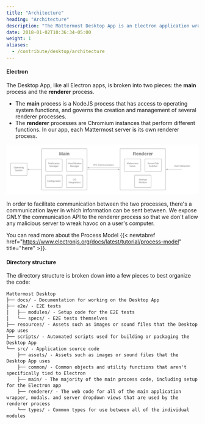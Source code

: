 ```yaml
---
title: "Architecture"
heading: "Architecture"
description: "The Mattermost Desktop App is an Electron application wrapping the Mattermost Web App"
date: 2018-01-02T10:36:34-05:00
weight: 1
aliases:
  - /contribute/desktop/architecture
---
```


#### Electron
The Desktop App, like all Electron apps, is broken into two pieces: the **main** process and the **renderer** process.

- The **main** process is a NodeJS process that has access to operating system functions, and governs the creation and management of several renderer processes.  
- The **renderer** processes are Chromium instances that perform different functions. In our app, each Mattermost server is its own renderer process.

![Process diagram](process-diagram.png)

In order to facilitate communication between the two processes, there's a communication layer in which information can be sent between. We expose *ONLY* the communication API to the renderer process so that we don't allow any malicious server to wreak havoc on a user's computer.

You can read more about the Process Model {{< newtabref href="https://www.electronjs.org/docs/latest/tutorial/process-model" title="here" >}}.

#### Directory structure
The directory structure is broken down into a few pieces to best organize the code:

```
Mattermost Desktop
├── docs/ - Documentation for working on the Desktop App
├── e2e/ - E2E tests
│   ├── modules/ - Setup code for the E2E tests
│   └── specs/ - E2E tests themselves
├── resources/ - Assets such as images or sound files that the Desktop App uses
├── scripts/ - Automated scripts used for building or packaging the Desktop App
└── src/ - Application source code
    ├── assets/ - Assets such as images or sound files that the Desktop App uses
    ├── common/ - Common objects and utility functions that aren't specifically tied to Electron
    ├── main/ - The majority of the main process code, including setup for the Electron app
    ├── renderer/ - The web code for all of the main application wrapper, modals. and server dropdown views that are used by the renderer process
    └── types/ - Common types for use between all of the individual modules
```